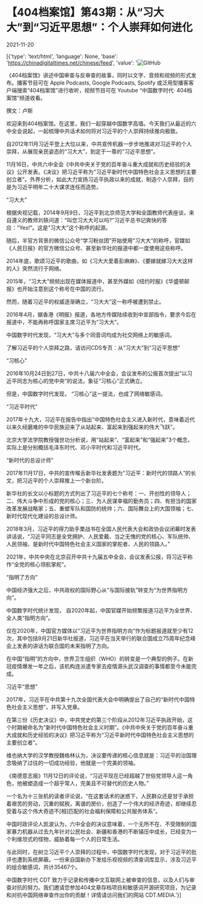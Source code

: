 # 【404档案馆】第43期：从“习大大”到“习近平思想”：个人崇拜如何进化

2021-11-20

[{'type': 'text/html', 'language': None, 'base': 'https://chinadigitaltimes.net/chinese/feed', 'value': '![GitHub](https://chinadigitaltimes.net/chinese/files/2021/11/43-3.jpg)

《404档案馆》讲述中国审查与反审查的故事，同时以文字、音频和视频的形式发布。播客节目可在 Apple Podcasts, Google Podcasts, Spotify 或泛用型播客客户端搜索“404档案馆”进行收听，视频节目可在 Youtube “中国数字时代· 404档案馆”频道收看。







撰文：卢斯

欢迎来到404档案馆。在这里，我们一起穿越中国数字高墙。今天我们从最近的六中全会说起，一起梳理中共话术如何将对习近平的个人崇拜持续推向极致。

自2012年11月习近平登上大位以来，中共宣传机器一步步地推进对习近平的个人崇拜，从展现亲民姿态的“习大大”，到定于一尊的“习近平思想”。

11月16日，中共六中全会《中共中央关于党的百年奋斗重大成就和历史经验的决议》公开发表。《决议》把习近平称为“习近平新时代中国特色社会主义思想的主要创立者”。外界分析，如此大力宣扬习近平执政以来的成就，制造个人崇拜，目的是为习近平明年二十大谋求连任而造势。

“习大大”

根据央视记载，2014年9月9日，习近平到北京师范大学和全国教师代表座谈，来自遵义的教师刘轶问道：“叫您习大大可以吗?”习近平总书记爽快的答应：“Yes!”。这是“习大大”这个称呼的起源。

随后，半官方背景的微信公众号“学习粉丝团”开始使用“习大大”的称呼，官媒如《人民日报》的官方微信公众号、甚至新华社的报道中都一度使用这些称呼。

2014年底，歌颂习近平的歌曲，如《习大大爱着彭麻麻》、《要嫁就嫁习大大这样的人》突然流行于网络。

2015年，“习大大”频频出现在媒体报道中，甚至外媒如《纽约时报》《华盛顿邮报》也开始注意到这个称号在中国的流行。

然而，随着习近平的权威逐渐确立，“习大大”这一称呼被遭到禁止。

2016年4月，据香港《明报》报道，各地方传媒陆续收到中宣部指令，要求今后在报道中，不能再称呼国家主席习近平为“习大大”。

中国数字时代发现，“习大大”与多个同音词均成为社交网络上的敏感词。

了解习近平的个人崇拜之路，请访问CDS专页：从“习大大”到“习近平思想”

“习核心”

2016年10月24日到27日，中共十八届六中全会，会议发布的公报首次提出“以习近平同志为核心的党中央”的说法，象征“习核心”正式确立。

但是，中国数字时代发现， “习核心”这一提法，也成了网络敏感词。

“习近平时代”

2017年十九大，习近平在报告中指出“中国特色社会主义进入新时代，意味着近代以来久经磨难的中华民族迎来了从站起来、富起来到强起来的伟大飞跃”。

北京大学法学院教授强世功分析说，用“站起来”、“富起来”和“强起来”3个概念，实际上是分别概括毛泽东时代、邓小平时代和习近平时代。

“新时代的总设计师”

2017年11月17日，中共的宣传喉舌新华社发表题为“习近平：新时代的领路人”的长文，把习近平的个人崇拜推上一个新台阶。

新华社的长文以小标题的方式列出了习近平的七个称号：一、开创性的领导人；二、伟大斗争中形成的党的核心；三、为人民谋幸福的勤务员；四、有担当的国家改革发展战略家；五、重塑军队和国防的统帅；六、国际舞台上的大国领袖；七、新时代现代化建设的总设计师。

2018年3月，习近平的得力助手栗战书在全国人民代表大会和政协会议闭幕时发表讲话说，“习近平同志是全党拥护、人民爱戴、当之无愧的党的核心、军队统帅、人民领袖，是新时代中国特色社会主义国家的掌舵者、人民的领路人。”

2021年，中共中央在北京召开中共十九届五中全会，会议发表公报，将习近平称作“全党的核心领航掌舵”。

“指明了方向”

中国经济强大之后，中共政权的国际野心从“与国际接轨”转变为“为世界指明方向”。

中国数字时代统计发现， 自2020年起，中国官媒开始频繁报道习近平为全世界、全人类“指明方向”。

仅在2020年，中国官方媒体以“习近平为世界指明方向”作为标题报道就至少有12次，其中包括9月21日新华社报道，习近平在当天举行的联合国成立75周年纪念峰会上发表的讲话为联合国的未来指明了方向。

在中国“指明”的方向中，世界卫生组织（WHO）的转变是一个典型的例子。在新冠疫情爆发一年之后，该机构连派遣专家去疫情源头武汉调查的事情都至今未能完成。

习近平“思想”

2017年，习近平在中共第十九次全国代表大会中明确提出了自己的“新时代中国特色社会主义思想”，并写入党章。

在第三份《历史决议》中，中共党史的第三个阶段从2012年习近平执政开始，这个时期被命名为“新时代中国特色社会主义时期”。《中共中央关于党的百年奋斗重大成就和历史经验的决议》把习近平称为“习近平新时代中国特色社会主义思想的主要创立者”。

维也纳大学的汉学教授魏格林认为，决议要传递的核心信息就是：习近平的治国理念吸纳了过往的一切成功经验，他就是一个完美的领袖。

《南德意志报》11月12日的评论说，“习近平现在已经超越了世俗党领导人这一角色，他被塑造成一个超乎常人，完美且不可替代的历史人物。”

一个名为十三张机的读者评论说，“在这套话术的迷惑下，人民群众还是甘于承担着艰苦的劳动，沉重的赋税，离谱的房价，创造了一个伟大的经济奇迹，却继续忍受着与这个伟大奇迹不[相]匹配的社会福利保障和公共服务体系”。

中国时政评论人凯波认为，六中全会的决议意味着，一个无所不在、不受限制的国家暴力机器从过去九年针对公民社会、新疆和香港的不断镇压中成长，已经变为一个利维坦式的怪物，威胁着每一个人的日常生活。

与此同时，在树立习近平个人崇拜的过程中，中国数字时代发现，对于习近平的批评也遭到系统屏蔽。一份来自国新办下发给乐视视频的清查词库显示，涉及习近平的组合敏感词，共计35467个。

中国数字时代 CDT 致力于记录和传播中文互联网上被审查的信息，以及人们与审查对抗的努力。我们邀请您参加404文章存档项目和敏感词开源研究项目，为记录和对抗中国网络审查作出你的贡献！详情请访问我们的网站 CDT.MEDIA.'}]